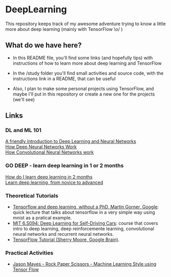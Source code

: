 # DeepLearning

This repository keeps track of my awesome adventure trying to know a little more about deep learning (mainly with TensorFlow \o/ )

## What do we have here?

* In this README file, you'll find some links (and hopefully tips) with instructions of how to learn more about deep learning and TensorFlow

* In the /study folder you'll find small activities and source code, with the instructions link in a README, that can be useful

* Also, I plan to make some personal projects using TensorFlow, and maybe I'll put in this repository or create a new one for the projects (we'll see)


## Links

### DL and ML 101

[A friendly introduction to Deep Learning and Neural Networks](https://www.youtube.com/watch?v=BR9h47Jtqyw)  
[How Deep Neural Networks Work](https://www.youtube.com/watch?v=ILsA4nyG7I0)  
[How Convolutional Neural Networks work](https://www.youtube.com/watch?v=FmpDIaiMIeA&t=1s)  

### GO DEEP - learn deep learning in 1 or 2 months

[How do I learn deep learning in 2 months](https://www.quora.com/How-do-I-learn-deep-learning-in-2-months)  
[Learn deep learning, from novice to advanced](https://www.commonlounge.com/discussion/81f5bbcfea4e44b9b2bd081d1ea536ac/main)  

### Theoretical Tutorials

* [Tensorflow and deep learning, without a PhD, Martin Gorner, Google](https://www.youtube.com/watch?v=sEciSlAClL8&t=2163s): quick lecture
      that talks about tensorflow in a very simple way using mnist as a pratical example.  
* [MIT 6.S094: Deep Learning for Self-Driving Cars](https://www.youtube.com/playlist?list=PLrAXtmErZgOeiKm4sgNOknGvNjby9efdf): course that covers intro to deep learning, deep reinforcemente learning, convolutional neural networks and recurrent neural networks.  
* [TensorFlow Tutorial (Sherry Moore, Google Brain)](https://www.youtube.com/watch?v=Ejec3ID_h0w).  

### Practical Activities
    
* [Jason Mayes - Rock Paper Scissors - Machine Learning Style using Tensor Flow](https://www.youtube.com/watch?v=mtRDNDqjUzM)
